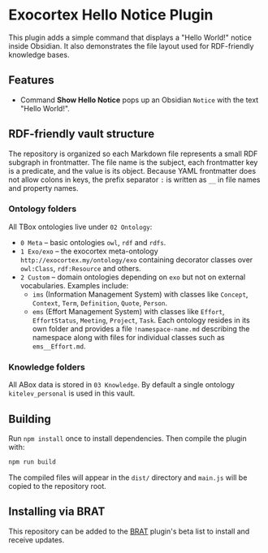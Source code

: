 # Exocortex Hello Notice Plugin

This plugin adds a simple command that displays a "Hello World!" notice inside Obsidian.
It also demonstrates the file layout used for RDF-friendly knowledge bases.

## Features
- Command **Show Hello Notice** pops up an Obsidian `Notice` with the text "Hello World!".

## RDF-friendly vault structure

The repository is organized so each Markdown file represents a small RDF subgraph in frontmatter.
The file name is the subject, each frontmatter key is a predicate, and the value is its object.
Because YAML frontmatter does not allow colons in keys, the prefix separator `:` is written as `__` in file names and property names.

### Ontology folders

All TBox ontologies live under `02 Ontology`:

- `0 Meta` – basic ontologies `owl`, `rdf` and `rdfs`.
- `1 Exo/exo` – the exocortex meta-ontology `http://exocortex.my/ontology/exo` containing decorator classes over `owl:Class`, `rdf:Resource` and others.
- `2 Custom` – domain ontologies depending on `exo` but not on external vocabularies. Examples include:
  - `ims` (Information Management System) with classes like `Concept`, `Context`, `Term`, `Definition`, `Quote`, `Person`.
  - `ems` (Effort Management System) with classes like `Effort`, `EffortStatus`, `Meeting`, `Project`, `Task`.
  Each ontology resides in its own folder and provides a file `!namespace-name.md` describing the namespace along with files for individual classes such as `ems__Effort.md`.

### Knowledge folders

All ABox data is stored in `03 Knowledge`. By default a single ontology `kitelev_personal` is used in this vault.

## Building

Run `npm install` once to install dependencies. Then compile the plugin with:

```bash
npm run build
```

The compiled files will appear in the `dist/` directory and `main.js` will be copied to the repository root.

## Installing via BRAT

This repository can be added to the [BRAT](https://github.com/TfTHacker/obsidian42-brat) plugin's beta list to install and receive updates.
